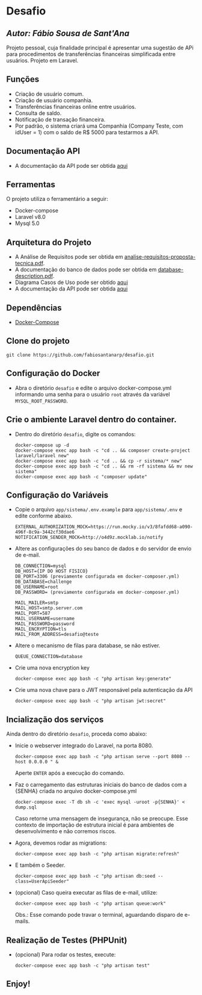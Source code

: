 # Desafio
## _Autor: Fábio Sousa de Sant'Ana_


Projeto pessoal, cuja finalidade principal é apresentar uma sugestão de APi para procedimentos de transferências financeiras simplificada entre usuários. Projeto em Laravel.

## Funções

- Criação de usuário comum.
- Criação de usuário companhia.
- Transferências financeiras online entre usuários.
- Consulta de saldo.
- Notificação de transação financeira.
- Por padrão, o sistema criará uma Companhia (Company Teste, com idUser = 1) com o saldo de R$ 5000 para testarmos a API.

## Documentação API

 - A documentação da API pode ser obtida <a href="https://documenter.getpostman.com/view/13833204/UVJcnH87" target="_blank">aqui</a>

## Ferramentas

O projeto utiliza o ferramentário a seguir:

- Docker-compose
- Laravel v8.0
- Mysql 5.0


## Arquitetura do Projeto

 - A Análise de Requisitos pode ser obtida em <a href="analise-requisitos-proposta-tecnica.pdf">analise-requisitos-proposta-tecnica.pdf</a>.
 - A documentação do banco de dados pode ser obtida em <a href="database-description.pdf">database-description.pdf</a>.
 - Diagrama Casos de Uso pode ser obtido <a href="casos-de-uso.pdf">aqui</a>
 - A documentação da API pode ser obtida <a href="https://documenter.getpostman.com/view/13833204/UVJcnH87" target="_blank">aqui</a>


## Dependências

- <a href="https://docs.docker.com/compose/">Docker-Compose</a>

## Clone do projeto

```git clone https://github.com/fabiosantanarp/desafio.git```

## Configuração do Docker

- Abra o diretório ```desafio``` e edite o arquivo docker-compose.yml informando uma senha para o usuário ```root``` através da variável ``` MYSQL_ROOT_PASSWORD ```.

## Crie o ambiente Laravel dentro do container.

- Dentro do diretório ```desafio```, digite os comandos:

    ```
    docker-compose up -d
    docker-compose exec app bash -c "cd .. && composer create-project laravel/laravel new"
    docker-compose exec app bash -c "cd .. && cp -r sistema/* new"
    docker-compose exec app bash -c "cd .. && rm -rf sistema && mv new sistema"
    docker-compose exec app bash -c "composer update"    
    ```
    
## Configuração do Variáveis

- Copie o arquivo ```app/sistema/.env.example``` para ```app/sistema/.env``` e edite conforme abaixo.

    ```
    EXTERNAL_AUTHORIZATION_MOCK=https://run.mocky.io/v3/8fafdd68-a090-496f-8c9a-3442cf30dae6
    NOTIFICATION_SENDER_MOCK=http://o4d9z.mocklab.io/notify
    ```

- Altere as configurações do seu banco de dados e do servidor de envio de e-mail.

    ```
    DB_CONNECTION=mysql
    DB_HOST={IP DO HOST FISICO}
    DB_PORT=3306 (previamente configurada em docker-composer.yml)
    DB_DATABASE=challenge
    DB_USERNAME=root
    DB_PASSWORD= (previamente configurada em docker-composer.yml)

    MAIL_MAILER=smtp
    MAIL_HOST=smtp.server.com
    MAIL_PORT=587
    MAIL_USERNAME=username
    MAIL_PASSWORD=password
    MAIL_ENCRYPTION=tls
    MAIL_FROM_ADDRESS=desafio@teste
    ```

- Altere o mecanismo de filas para database, se não estiver.
    ```
    QUEUE_CONNECTION=database
    ```

- Crie uma nova encryption key
    ```
    docker-compose exec app bash -c "php artisan key:generate"
    ```
- Crie uma nova chave para o JWT responsável pela autenticação da API

    ```
    docker-compose exec app bash -c "php artisan jwt:secret"
    ```

## Incialização dos serviços


Ainda dentro do diretório ```desafio```, proceda como abaixo:

- Inicie o webserver integrado do Laravel, na porta 8080.
    ```
    docker-compose exec app bash -c "php artisan serve --port 8080 --host 0.0.0.0 " & 
    ```
    Aperte ```ENTER``` após a execução do comando.        

- Faz o carregamento das estruturas iniciais do banco de dados com a {SENHA} criada no arquivo docker-compose.yml

    ```
    docker-compose exec -T db sh -c 'exec mysql -uroot -p{SENHA}' < dump.sql
    ```
    Caso retorne uma mensagem de insegurança, não se preocupe. Esse contexto de importação de estrutura inicial é para ambientes de desenvolvimento e não corremos riscos.


- Agora, devemos rodar as migrations:

    ```
    docker-compose exec app bash -c "php artisan migrate:refresh"
    ```

- E também o Seeder.

    ```
    docker-compose exec app bash -c "php artisan db:seed --class=UserApiSeeder"
    ```

- (opcional) Caso queira executar as filas de e-mail, utilize:
    ```
    docker-compose exec app bash -c "php artisan queue:work"
    ```
    Obs.: Esse comando pode travar o terminal, aguardando disparo de e-mails.

## Realização de Testes (PHPUnit)

- (opcional) Para rodar os testes, execute:

    ```
    docker-compose exec app bash -c "php artisan test"
    ```    

## Enjoy!
